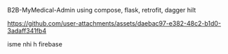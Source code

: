 B2B-MyMedical-Admin using compose, flask, retrofit, dagger hilt

https://github.com/user-attachments/assets/daebac97-e382-48c2-b1d0-3adaff341fb4

isme nhi h firebase